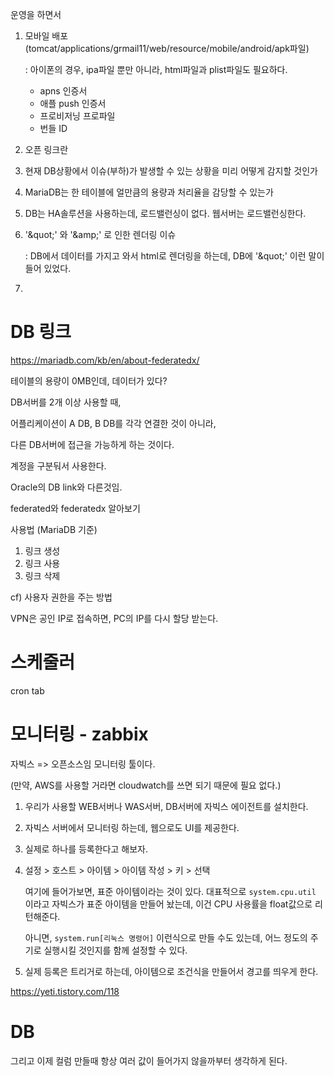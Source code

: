 운영을 하면서

1. 모바일 배포 (tomcat/applications/grmail11/web/resource/mobile/android/apk파일)

   : 아이폰의 경우, ipa파일 뿐만 아니라, html파일과 plist파일도 필요하다.

   - apns 인증서
   - 애플 push 인증서
   - 프로비저닝 프로파일
   - 번들 ID

2. 오픈 링크란

3. 현재 DB상황에서 이슈(부하)가 발생할 수 있는 상황을 미리 어떻게 감지할 것인가

4. MariaDB는 한 테이블에 얼만큼의 용량과 처리율을 감당할 수 있는가

5. DB는 HA솔루션을 사용하는데, 로드밸런싱이 없다. 웹서버는 로드밸런싱한다.

6. '\&quot;' 와 '\&amp;' 로 인한 렌더링 이슈

   : DB에서 데이터를 가지고 와서 html로 렌더링을 하는데, DB에 '\&quot;' 이런 말이 들어 있었다. 

7.  







# DB 링크

https://mariadb.com/kb/en/about-federatedx/

테이블의 용량이 0MB인데, 데이터가 있다?

DB서버를 2개 이상 사용할 때, 

어플리케이션이 A DB, B DB를 각각 연결한 것이 아니라,

다른 DB서버에 접근을 가능하게 하는 것이다.

계정을 구분둬서 사용한다.

Oracle의 DB link와 다른것임.

federated와 federatedx 알아보기

사용법 (MariaDB 기준)

1. 링크 생성
2. 링크 사용
3. 링크 삭제

cf) 사용자 권한을 주는 방법



VPN은 공인 IP로 접속하면, PC의 IP를 다시 할당 받는다.





# 스케줄러 

cron tab



# 모니터링 - zabbix

자빅스 => 오픈소스임 모니터링 툴이다.

(만약, AWS를 사용할 거라면 cloudwatch를 쓰면 되기 때문에 필요 없다.)

1. 우리가 사용할 WEB서버나 WAS서버, DB서버에 자빅스 에이전트를 설치한다.

2. 자빅스 서버에서 모니터링 하는데, 웹으로도 UI를 제공한다.

3. 실제로 하나를 등록한다고 해보자.

4. 설정 > 호스트 > 아이템 > 아이템 작성 > 키 > 선택

   여기에 들어가보면, 표준 아이템이라는 것이 있다. 대표적으로 `system.cpu.util` 이라고 자빅스가 표준 아이템을 만들어 놨는데, 이건 CPU 사용률을 float값으로 리턴해준다.

   아니면, `system.run[리눅스 명령어]` 이런식으로 만들 수도 있는데, 어느 정도의 주기로 실행시킬 것인지를 함께 설정할 수 있다.

5. 실제 등록은 트리거로 하는데, 아이템으로 조건식을 만들어서 경고를 띄우게 한다.

https://yeti.tistory.com/118





# DB

그리고 이제 컬럼 만들때 항상 여러 값이 들어가지 않을까부터 생각하게 된다.

